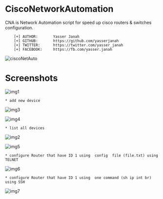# CiscoNetworkAutomation

CNA is Network Automation script for speed up cisco routers & switches configuration.

```
    [+] AUTHOR:       Yasser Janah
    [+] GITHUB:       https://github.com/yasserjanah
    [+] TWITTER:      https://twitter.com/yasser_janah
    [+] FACEBOOK:     https://fb.com/yasser.janah
```

![ciscoNetAuto](https://i.ibb.co/C0pbqCk/1280px-Cisco-logo-svg.png)

# Screenshots

![img1](https://i.imgur.com/oy39Qam.png)

```* add new device ```

![img3](https://i.imgur.com/nwTi8OO.png)

![img4](https://i.imgur.com/73jEgBG.png)

```* list all devices ```

![img2](https://i.imgur.com/TpAfkV0.png)

![img5](https://i.imgur.com/ZC6vY7L.png)

```* configure Router that have ID 1 using  config  file (file.txt) using TELNET ```

![img6](https://i.imgur.com/8AjPbYS.png)

```* configure Router that have ID 1 using  one command (sh ip int br) using SSH ```

![img7](https://i.imgur.com/RnfkxPO.png)

